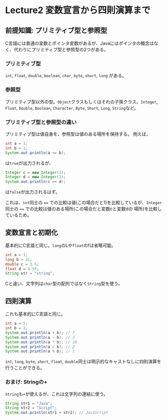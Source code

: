 # Lecture2 変数宣言から四則演算まで

## 前提知識: プリミティブ型と参照型
C言語には普通の変数とポインタ変数があるが、Javaにはポインタの概念はなく、代わりにプリミティブ型と参照型の2つがある。

### プリミティブ型
`int`, `float`, `double`, `boolean`, `char`, `byte`, `short`, `long` がある。

### 参照型
プリミティブ型以外の型。`Object`クラスもしくはそれの子孫クラス。`Integer`, `Float`, `Double`, `Boolean`, `Character`, `Byte`, `Short`, `Long`, `String`など。

### プリミティブ型と参照型の違い
プリミティブ型は値自身を、参照型は値のある場所を保持する。
例えば、

```java
int a = 1;
int b = 1;
System.out.println(a == b);
```

は`true`が出力されるが、

```java
Integer c = new Integer(1);
Integer d = new Integer(1);
System.out.println(c == d);
```

は`false`が出力されるはず。

これは、`int`同士の `==` での比較は値(この場合だと1)を比較しているが、`Integer`同士の `==` での比較は値のある場所(この場合だと変数cと変数dの
場所)を比較しているため。

## 変数宣言と初期化
基本的にC言語と同じ。`long`のLや`float`のfは省略可能。

```java
int a = 1;
long b = 2L;
double c = 3.5;
float d = 4.5f;
String str = "string";
```

Cと違い、文字列は`char`型の配列ではなく`String`型を使う。

## 四則演算
これも基本的にC言語と同じ。

```java
int a = 5;
int b = 2;
System.out.println(a + b); // 7
System.out.println(a - b); // 3
System.out.println(a * b); // 10
System.out.println(a / b); // 2
System.out.println(a % b); // 1
```

`int`, `long`, `byte`, `short`, `float`, `double`同士は明示的なキャストなしに四則演算を行うことができる。

### おまけ: Stringの+
`String`も`+`が使えるが、これは文字列の連結に使う。

```java
String str1 = "Java";
String str2 = "Script";
System.out.println(str1 + str2); // JavaScript
```


